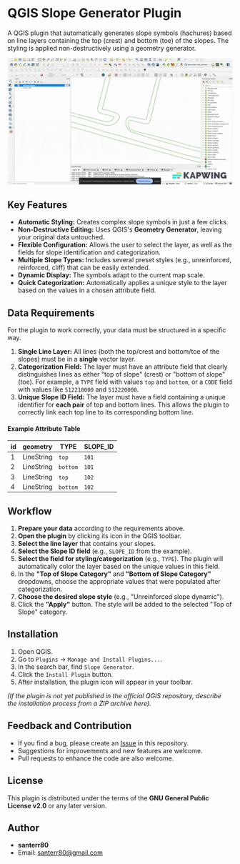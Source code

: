 # QGIS Slope Generator Plugin

A QGIS plugin that automatically generates slope symbols (hachures) based on line layers containing the top (crest) and bottom (toe) of the slopes. The styling is applied non-destructively using a geometry generator.

![Plugin in action](./assets/demo.gif)

## Key Features

*   **Automatic Styling:** Creates complex slope symbols in just a few clicks.
*   **Non-Destructive Editing:** Uses QGIS's **Geometry Generator**, leaving your original data untouched.
*   **Flexible Configuration:** Allows the user to select the layer, as well as the fields for slope identification and categorization.
*   **Multiple Slope Types:** Includes several preset styles (e.g., unreinforced, reinforced, cliff) that can be easily extended.
*   **Dynamic Display:** The symbols adapt to the current map scale.
*   **Quick Categorization:** Automatically applies a unique style to the layer based on the values in a chosen attribute field.

## Data Requirements

For the plugin to work correctly, your data must be structured in a specific way.

1.  **Single Line Layer:** All lines (both the top/crest and bottom/toe of the slopes) must be in a **single** vector layer.
2.  **Categorization Field:** The layer must have an attribute field that clearly distinguishes lines as either "top of slope" (crest) or "bottom of slope" (toe). For example, a `TYPE` field with values `top` and `bottom`, or a `CODE` field with values like `512210000` and `512220000`.
3.  **Unique Slope ID Field:** The layer must have a field containing a unique identifier for **each pair** of top and bottom lines. This allows the plugin to correctly link each top line to its corresponding bottom line.

#### Example Attribute Table

| id | geometry   | TYPE   | SLOPE_ID |
| -- | ---------- | ------ | -------- |
| 1  | LineString | `top`  | `101`    |
| 2  | LineString | `bottom` | `101`    |
| 3  | LineString | `top`  | `102`    |
| 4  | LineString | `bottom` | `102`    |

## Workflow

1.  **Prepare your data** according to the requirements above.
2.  **Open the plugin** by clicking its icon in the QGIS toolbar.
3.  **Select the line layer** that contains your slopes.
4.  **Select the Slope ID field** (e.g., `SLOPE_ID` from the example).
5.  **Select the field for styling/categorization** (e.g., `TYPE`). The plugin will automatically color the layer based on the unique values in this field.
6.  In the **"Top of Slope Category"** and **"Bottom of Slope Category"** dropdowns, choose the appropriate values that were populated after categorization.
7.  **Choose the desired slope style** (e.g., "Unreinforced slope dynamic").
8.  Click the **"Apply"** button. The style will be added to the selected "Top of Slope" category.

## Installation

1.  Open QGIS.
2.  Go to `Plugins` -> `Manage and Install Plugins...`.
3.  In the search bar, find `Slope Generator`.
4.  Click the `Install Plugin` button.
5.  After installation, the plugin icon will appear in your toolbar.

*(If the plugin is not yet published in the official QGIS repository, describe the installation process from a ZIP archive here).*

## Feedback and Contribution

*   If you find a bug, please create an [Issue](https://github.com/santerr80/SlopeGenerator/issues) in this repository.
*   Suggestions for improvements and new features are welcome.
*   Pull requests to enhance the code are also welcome.

## License

This plugin is distributed under the terms of the **GNU General Public License v2.0** or any later version.

## Author

*   **santerr80**
*   Email: [santerr80@gmail.com](mailto:santerr80@gmail.com)